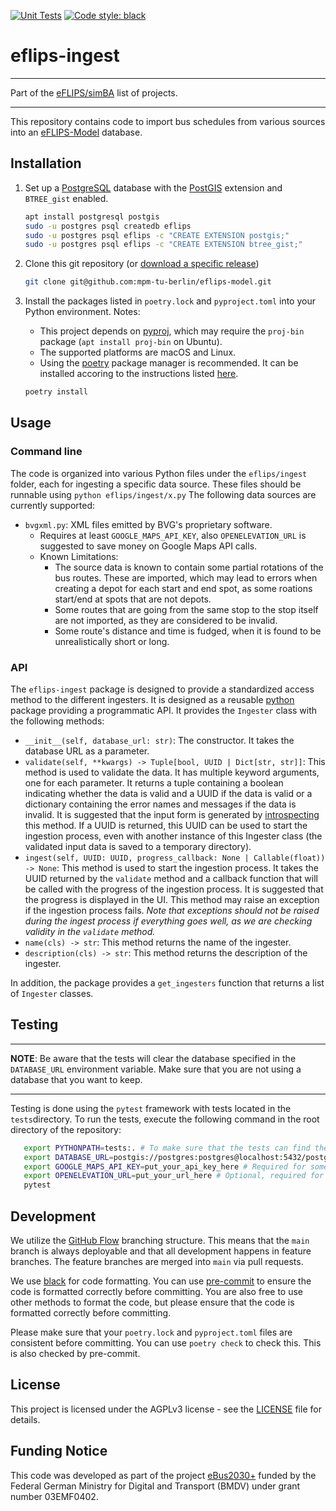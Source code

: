 [![Unit Tests](https://github.com/mpm-tu-berlin/eflips-ingest/actions/workflows/unittests.yml/badge.svg)](https://github.com/mpm-tu-berlin/eflips-ingest/actions/workflows/unittests.yml)
[![Code style: black](https://img.shields.io/badge/code%20style-black-000000.svg)](https://github.com/psf/black)

# eflips-ingest

---

Part of the [eFLIPS/simBA](https://github.com/stars/ludgerheide/lists/ebus2030) list of projects.

---

This repository contains code to import bus schedules from various sources into an [eFLIPS-Model](https://github.com/mpm-tu-berlin/eflips-model) database.

## Installation

1. Set up a [PostgreSQL](https://www.postgresql.org/) database with the [PostGIS](https://postgis.net/) extension and `BTREE_gist` enabled.
   ```bash
   apt install postgresql postgis
   sudo -u postgres psql createdb eflips
   sudo -u postgres psql eflips -c "CREATE EXTENSION postgis;"
   sudo -u postgres psql eflips -c "CREATE EXTENSION btree_gist;"
   ```

2. Clone this git repository (or [download a specific release](https://github.com/mpm-tu-berlin/eflips-depot/releases))
    ```bash
    git clone git@github.com:mpm-tu-berlin/eflips-model.git
    ```
3. Install the packages listed in `poetry.lock` and `pyproject.toml` into your Python environment. Notes:
    - This project depends on [pyproj](https://pyproj4.github.io/pyproj/stable/installation.html), which may require the `proj-bin` package (`apt install proj-bin` on Ubuntu).
    - The supported platforms are macOS and Linux.
    - Using the [poetry](https://python-poetry.org/) package manager is recommended. It can be installed accoring to the
      instructions listed [here](https://python-poetry.org/docs/#installing-with-the-official-installer).
    ```bash
    poetry install
    ```

## Usage

### Command line

The code is organized into various Python files under the `eflips/ingest` folder, each for ingesting a specific data source. These files should be runnable using `python eflips/ingest/x.py` The following data sources are currently supported:

- `bvgxml.py`: XML files emitted by BVG's proprietary software. 
  - Requires at least `GOOGLE_MAPS_API_KEY`, also `OPENELEVATION_URL` is suggested to save money on Google Maps API calls.
  - Known Limitations:
    - The source data is known to contain some partial rotations of the bus routes. These are imported, which may lead to errors when creating a depot for each start and end spot, as some roations start/end at spots that are not depots.
    - Some routes that are going from the same stop to the stop itself are not imported, as they are considered to be invalid.
    - Some route's distance and time is fudged, when it is found to be unrealistically short or long.
### API

The `eflips-ingest` package is designed to provide a standardized access method to the different ingesters. It is
designed as a reusable [python](https://www.python.org) package providing a programmatic API. It provides the `Ingester`
class with the following methods:

- `__init__(self, database_url: str)`: The constructor. It takes the database URL as a parameter.
- `validate(self, **kwargs) -> Tuple[bool, UUID | Dict[str, str]]`: This method is used to validate the data. It
    has multiple keyword arguments, one for each parameter. It returns a tuple containing a boolean indicating whether 
    the data is valid and a UUID if the data is valid or a dictionary containing the error names and messages if the 
    data is invalid. It is suggested that the input form is generated by 
    [introspecting](https://docs.python.org/3/library/inspect.html#introspecting-callables-with-the-signature-object) 
    this method. If a UUID is returned, this UUID can be used to start the ingestion process, even with another instance
    of this Ingester class (the validated input data is saved to a temporary directory).
- `ingest(self, UUID: UUID, progress_callback: None | Callable(float)) -> None`: This method is used to start the 
    ingestion process. It takes the UUID returned by the `validate` method and a callback function that will be called 
    with the progress of the ingestion process. It is suggested that the progress is displayed in the UI. This method
    may raise an exception if the ingestion process fails. *Note that exceptions should not be raised during the
    ingest process if everything goes well, as we are checking validity in the `validate` method.*
- `name(cls) -> str`: This method returns the name of the ingester.
- `description(cls) -> str`: This method returns the description of the ingester.

In addition, the package provides a `get_ingesters` function that returns a list of `Ingester` classes.
## Testing

---

**NOTE**: Be aware that the tests will clear the database specified in the `DATABASE_URL` environment variable. Make sure that you are not using a database that you want to keep.

---

Testing is done using the `pytest` framework with tests located in the `tests`directory. To run the tests, execute the following command in the root directory of the repository:

```bash
   export PYTHONPATH=tests:. # To make sure that the tests can find the eflips package
   export DATABASE_URL=postgis://postgres:postgres@localhost:5432/postgres # Or whatever your database URL is
   export GOOGLE_MAPS_API_KEY=put_your_api_key_here # Required for some tests
   export OPENELEVATION_URL=put_your_url_here # Optional, required for some tests
   pytest
```



## Development

We utilize the [GitHub Flow](https://docs.github.com/get-started/quickstart/github-flow) branching structure. This means
that the `main` branch is always deployable and that all development happens in feature branches. The feature branches
are merged into `main` via pull requests.


We use [black](https://black.readthedocs.io/en/stable/) for code formatting. You can use 
[pre-commit](https://pre-commit.com/) to ensure the code is formatted correctly before committing. You are also free to
use other methods to format the code, but please ensure that the code is formatted correctly before committing.

Please make sure that your `poetry.lock` and `pyproject.toml` files are consistent before committing. You can use `poetry check` to check this. This is also checked by pre-commit.

## License

This project is licensed under the AGPLv3 license - see the [LICENSE](LICENSE.md) file for details.

## Funding Notice

This code was developed as part of the project [eBus2030+](https://www.eflip.de/) funded by the Federal German Ministry for Digital and Transport (BMDV) under grant number 03EMF0402.